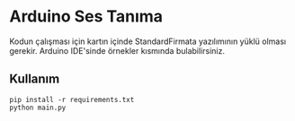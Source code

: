 # Arduino Ses Tanıma
Kodun çalışması için kartın içinde StandardFirmata yazılımının yüklü olması gerekir. Arduino IDE'sinde örnekler kısmında bulabilirsiniz.

## Kullanım
```
pip install -r requirements.txt
python main.py
```

